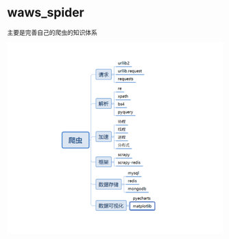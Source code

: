 # waws_spider
主要是完善自己的爬虫的知识体系

![aa](https://github.com/waws520waws/waws_spider/blob/master/image/aa.png)